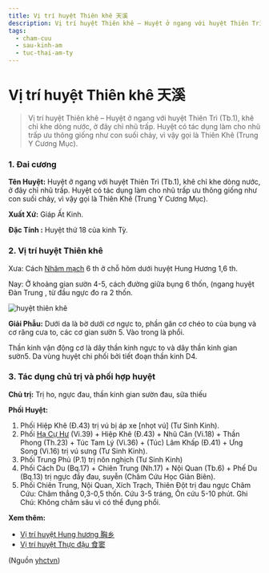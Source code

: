 ```yaml
---
title: Vị trí huyệt Thiên khê 天溪
description: Vị trí huyệt Thiên khê – Huyệt ở ngang với huyệt Thiên Trì (Tb.1), khê chỉ khe dòng nước, ở đây chỉ nhũ trấp. Huyệt có tác dụng làm cho nhũ trấp ưu thông giống như con suối chảy, vì vậy gọi là Thiên Khê (Trung Y Cương Mục).
tags:
  - cham-cuu
  - sau-kinh-am
  - tuc-thai-am-ty
---
```


# Vị trí huyệt Thiên khê 天溪 

> Vị trí huyệt Thiên khê – Huyệt ở ngang với huyệt Thiên Trì (Tb.1), khê chỉ khe dòng nước, ở đây chỉ nhũ trấp. Huyệt có tác dụng làm cho nhũ trấp ưu thông giống như con suối chảy, vì vậy gọi là Thiên Khê (Trung Y Cương Mục).

### 1. Đai cương

**Tên Huyệt:** Huyệt ở ngang với huyệt Thiên Trì (Tb.1), khê chỉ khe dòng nước, ở đây chỉ nhũ trấp. Huyệt có tác dụng làm cho nhũ trấp ưu thông giống như con suối chảy, vì vậy gọi là Thiên Khê (Trung Y Cương Mục).

**Xuất Xứ:** Giáp Ất Kinh.

**Đặc Tính :** Huyệt thứ 18 của kinh Tỳ.

### 2. Vị trí huyệt Thiên khê

Xưa: Cách [Nhâm mạch](/yhctvn/dai-cuong-mach-nham) 6 th ở chỗ hõm dưới huyệt Hung Hương 1,6 th.

Nay: Ở khoảng gian sườn 4-5, cách đường giữa bụng 6 thốn, (ngang huyệt Đàn Trung , từ đầu ngực đo ra 2 thốn.

![huyệt thiên khê](/imgs/yhctvn/huyet-thien-khe-300x179.jpg)

**Giải Phẫu:** Dưới da là bờ dưới cơ ngực to, phần gân cơ chéo to của bụng và cơ răng cưa to, các cơ gian sườn 5. Vào trong là phổi.

Thần kinh vận động cơ là dây thần kinh ngực to và dây thần kinh gian sườn5. Da vùng huyệt chi phối bởi tiết đoạn thần kinh D4.

### 3. Tác dụng chủ trị và phối hợp huyệt

**Chủ trị:** Trị ho, ngực đau, thần kinh gian sườn đau, sữa thiếu

**Phối Huyệt:**

1. Phối Hiệp Khê (Đ.43) trị vú bị áp xe [nhọt vú] (Tư Sinh Kinh).
2. Phối [Hạ Cự Hư](/yhctvn/vi-tri-huyet-ha-cu-hu-%e4%b8%8b%e5%b7%a8%e8%99%9a) (Vi.39) + Hiệp Khê (Đ.43) + Nhũ Căn (Vi.18) + Thần Phong (Th.23) + Túc Tam Lý (Vi.36) + (Túc) Lâm Khấp (Đ.41) + Ưng Song (Vi.16) trị vú sưng (Tư Sinh Kinh).
3. Phối Trung Phủ (P.1) trị nôn nghịch (Tư Sinh Kinh)
4. Phối Cách Du (Bq.17) + Chiên Trung (Nh.17) + Nội Quan (Tb.6) + Phế Du (Bq.13) trị ngực đầy đau, suyễn (Châm Cứu Học Giản Biên).
5. Phối Chiên Trung, Nội Quan, Xích Trạch, Thiên Đột trị đau ngực Châm Cứu: Châm thẳng 0,3-0,5 thốn. Cứu 3-5 tráng, Ôn cứu 5-10 phút. Ghi Chú: Không châm sâu vì có thể đụng phổi.

**Xem thêm:**

* [Vị trí huyệt Hung hương 胸乡](/yhctvn/vi-tri-huyet-hung-huong-%e8%83%b8%e4%b9%a1)
* [Vị trí huyệt Thực đậu 食窦](/yhctvn/vi-tri-huyet-thuc-dau-%e9%a3%9f%e7%aa%a6)

(Nguồn <a href="https://yhctvn.com/vi-tri-huyet-thien-khe-天溪/" target="_blank">yhctvn</a>)
